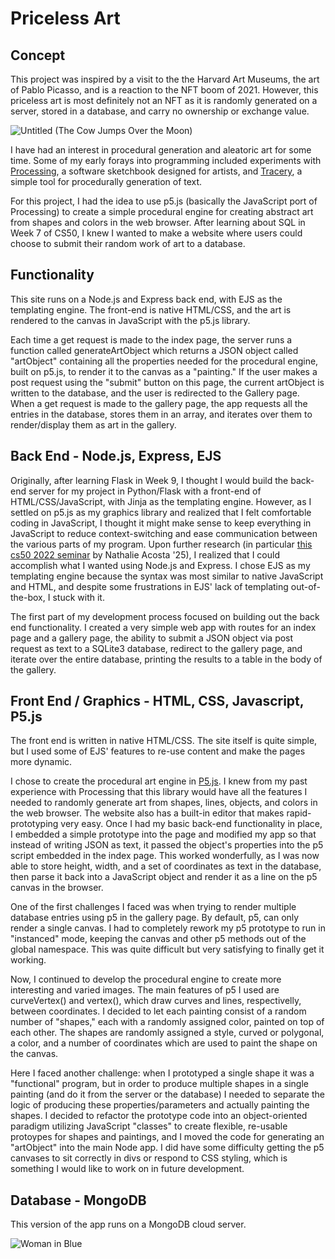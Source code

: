 # Priceless Art

## Concept
This project was inspired by a visit to the the Harvard Art Museums, the art of Pablo Picasso, and is a reaction to the NFT boom of 2021. However, this priceless art is most definitely not an NFT as it is randomly generated on a server, stored in a database, and carry no ownership or exchange value.

![Untitled (The Cow Jumps Over the Moon)](https://ids.lib.harvard.edu/ids/view/22804292?width=512&height=512)

I have had an interest in procedural generation and aleatoric art for some time. Some of my early forays into programming included experiments with [Processing](https://processing.org/), a software sketchbook designed for artists, and [Tracery](https://tracery.io/), a simple tool for procedurally generation of text.

For this project, I had the idea to use p5.js (basically the JavaScript port of Processing) to create a simple procedural engine for creating abstract art from shapes and colors in the web browser. After learning about SQL in Week 7 of CS50, I knew I wanted to make a website where users could choose to submit their random work of art to a database.

## Functionality
This site runs on a Node.js and Express back end, with EJS as the templating engine. The front-end is native HTML/CSS, and the art is rendered to the canvas in JavaScript with the p5.js library.

Each time a get request is made to the index page, the server runs a function called generateArtObject which returns a JSON object called "artObject" containing all the properties needed for the procedural engine, built on p5.js, to render it to the canvas as a "painting." If the user makes a post request using the "submit" button on this page, the current artObject is written to the database, and the user is redirected to the Gallery page. When a get request is made to the gallery page, the app requests all the entries in the database, stores them in an array, and iterates over them to render/display them as art in the gallery.

## Back End - Node.js, Express, EJS
Originally, after learning Flask in Week 9, I thought I would build the back-end server for my project in Python/Flask with a front-end of HTML/CSS/JavaScript, with Jinja as the templating engine. However, as I settled on p5.js as my graphics library and realized that I felt comfortable coding in JavaScript, I thought it might make sense to keep everything in JavaScript to reduce context-switching and ease communication between the various parts of my program. Upon further research (in particular [this cs50 2022 seminar](https://www.youtube.com/live/Qao10iN0lvU?feature=share) by Nathalie Acosta '25), I realized that I could accomplish what I wanted using Node.js and Express. I chose EJS as my templating engine because the syntax was most similar to native JavaScript and HTML, and despite some frustrations in EJS' lack of templating out-of-the-box, I stuck with it.

The first part of my development process focused on building out the back end functionality. I created a very simple web app with routes for an index page and a gallery page, the ability to submit a JSON object via post request as text to a SQLite3 database, redirect to the gallery page, and iterate over the entire database, printing the results to a table in the body of the gallery.

## Front End / Graphics - HTML, CSS, Javascript, P5.js
The front end is written in native HTML/CSS. The site itself is quite simple, but I used some of EJS' features to re-use content and make the pages more dynamic.

I chose to create the procedural art engine in [P5.js](https://p5js.org/). I knew from my past experience with Processing that this library would have all the features I needed to randomly generate art from shapes, lines, objects, and colors in the web browser. The website also has a built-in editor that makes rapid-prototyping very easy. Once I had my basic back-end functionality in place, I embedded a simple prototype into the page and modified my app so that instead of writing JSON as text, it passed the object's properties into the p5 script embedded in the index page. This worked wonderfully, as I was now able to store height, width, and a set of coordinates as text in the database, then parse it back into a JavaScript object and render it as a line on the p5 canvas in the browser.

One of the first challenges I faced was when trying to render multiple database entries using p5 in the gallery page. By default, p5, can only render a single canvas. I had to completely rework my p5 prototype to run in "instanced" mode, keeping the canvas and other p5 methods out of the global namespace. This was quite difficult but very satisfying to finally get it working.

Now, I continued to develop the procedural engine to create more interesting and varied images. The main features of p5 I used are curveVertex() and vertex(), which draw curves and lines, respectivelly, between coordinates. I decided to let each painting consist of a random number of "shapes," each with a randomly assigned color, painted on top of each other. The shapes are randomly assigned a style, curved or polygonal, a color, and a number of coordinates which are used to paint the shape on the canvas.

Here I faced another challenge: when I prototyped a single shape it was a "functional" program, but in order to produce multiple shapes in a single painting (and do it from the server or the database) I needed to separate the logic of producing these properties/parameters and actually painting the shapes. I decided to refactor the prototype code into an object-oriented paradigm utilizing JavaScript "classes" to create flexible, re-usable protoypes for shapes and paintings, and I moved the code for generating an "artObject" into the main Node app. I did have some difficulty getting the p5 canvases to sit correctly in divs or respond to CSS styling, which is something I would like to work on in future development.

## Database - MongoDB
This version of the app runs on a MongoDB cloud server.

![Woman in Blue](https://ids.lib.harvard.edu/ids/view/19994822?width=512&height=512)
